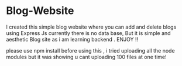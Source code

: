 # Blog-Website
I created this simple blog website where you can add and delete blogs using Express Js currently there is no data base,
But it is simple and aesthetic Blog site as i am learning backend .
ENJOY !!

please use npm install before using this , i tried uploading all the node modules but it was showing u cant uploading 100 files at one time!
